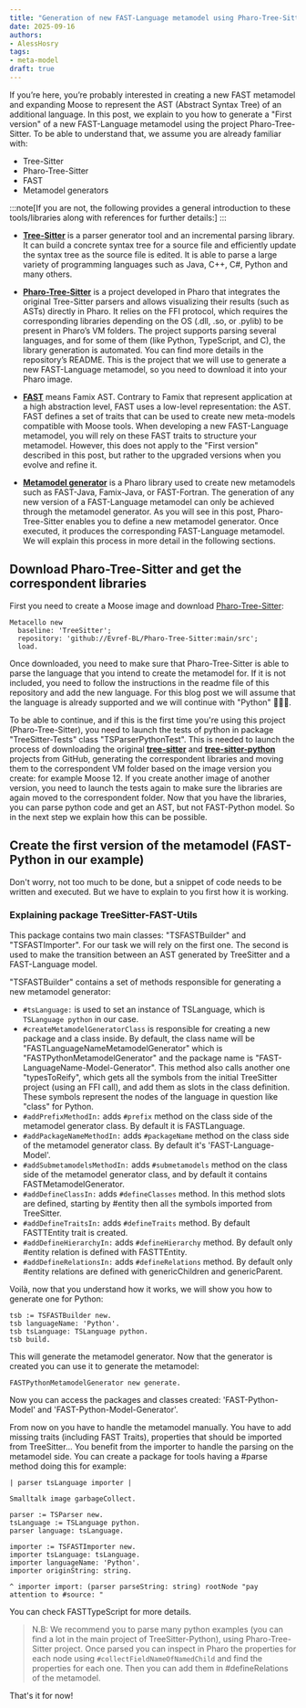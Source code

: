 ```yaml
---
title: "Generation of new FAST-Language metamodel using Pharo-Tree-Sitter project"
date: 2025-09-16
authors:
- AlessHosry
tags:
- meta-model
draft: true
---
```


If you’re here, you’re probably interested in creating a new FAST metamodel and expanding Moose to represent the AST (Abstract Syntax Tree) of an additional language.
In this post, we explain to you how to generate a "First version" of a new FAST-Language metamodel using the project Pharo-Tree-Sitter.
To be able to understand that, we assume you are already familiar with:

- Tree-Sitter
- Pharo-Tree-Sitter
- FAST
- Metamodel generators

:::note[If you are not, the following provides a general introduction to these tools/libraries along with references for further details:]
:::

- **[Tree-Sitter](https://tree-sitter.github.io/tree-sitter/)** is a parser generator tool and an incremental parsing library. It can build a concrete syntax tree for a source file and efficiently update the syntax tree as the source file is edited. It is able to parse a large variety of programming languages such as Java, C++, C#, Python and many others.
- **[Pharo-Tree-Sitter](https://github.com/Evref-BL/Pharo-Tree-Sitter/)** is a project developed in Pharo that integrates the original Tree-Sitter parsers and allows visualizing their results (such as ASTs) directly in Pharo. It relies on the FFI protocol, which requires the corresponding libraries depending on the OS (.dll, .so, or .pylib) to be present in Pharo’s VM folders.
The project supports parsing several languages, and for some of them (like Python, TypeScript, and C), the library generation is automated. You can find more details in the repository’s README.
This is the project that we will use to generate a new FAST-Language metamodel, so you need to download it into your Pharo image.

- **[FAST](https://github.com/moosetechnology/fast)** means Famix AST. Contrary to Famix that represent application at a high abstraction level, FAST uses a low-level representation: the AST.
FAST defines a set of traits that can be used to create new meta-models compatible with Moose tools.
When developing a new FAST-Language metamodel, you will rely on these FAST traits to structure your metamodel. However, this does not apply to the "First version" described in this post, but rather to the upgraded versions when you evolve and refine it.

- **[Metamodel generator](https://modularmoose.org/developers/create-new-metamodel/)** is a Pharo library used to create new metamodels such as FAST-Java, Famix-Java, or FAST-Fortran.
The generation of any new version of a FAST-Language metamodel can only be achieved through the metamodel generator.
As you will see in this post, Pharo-Tree-Sitter enables you to define a new metamodel generator. Once executed, it produces the corresponding FAST-Language metamodel. We will explain this process in more detail in the following sections.

## Download Pharo-Tree-Sitter and get the correspondent libraries

First you need to create a Moose image and download [Pharo-Tree-Sitter](https://github.com/Evref-BL/Pharo-Tree-Sitter/):

```smalltalk
Metacello new
  baseline: 'TreeSitter';
  repository: 'github://Evref-BL/Pharo-Tree-Sitter:main/src';
  load.
```

Once downloaded, you need to make sure that Pharo-Tree-Sitter is able to parse the language that you intend to create the metamodel for.
If it is not included, you need to follow the instructions in the readme file of this repository and add the new language.
For this blog post we will assume that the language is already supported and we will continue with "Python" 🐍🐍🐍.

To be able to continue, and if this is the first time you're using this project (Pharo-Tree-Sitter), you need to launch the tests of python in package "TreeSitter-Tests" class "TSParserPythonTest".
This is needed to launch the process of downloading the original **[tree-sitter](https://github.com/tree-sitter/tree-sitter)** and **[tree-sitter-python](github.com/tree-sitter/tree-sitter-python)** projects from GitHub, generating the correspondent libraries and moving them to the correspondent VM folder based on the image version you create: for example Moose 12. 
If you create another image of another version, you need to launch the tests again to make sure the libraries are again moved to the correspondent folder.
Now that you have the libraries, you can parse python code and get an AST, but not FAST-Python model.
So in the next step we explain how this can be possible.

## Create the first version of the metamodel (FAST-Python in our example)

Don't worry, not too much to be done, but a snippet of code needs to be written and executed.
But we have to explain to you first how it is working.

### Explaining package TreeSitter-FAST-Utils

This package contains two main classes: "TSFASTBuilder" and "TSFASTImporter". 
For our task we will rely on the first one.
The second is used to make the transition between an AST generated by TreeSitter and a FAST-Language model.

"TSFASTBuilder" contains a set of methods responsible for generating a new metamodel generator:

- `#tsLanguage:` is used to set an instance of TSLanguage, which is `TSLanguage python` in our case.
- `#createMetamodelGeneratorClass` is responsible for creating a new package and a class inside. By default, the class name will be "FASTLanguageNameMetamodelGenerator" which is "FASTPythonMetamodelGenerator" and the package name is "FAST-LanguageName-Model-Generator".
This method also calls another one "typesToReify", which gets all the symbols from the initial TreeSitter project (using an FFI call), and add them as slots in the class definition. These symbols represent the nodes of the language in question like "class" for Python.
- `#addPrefixMethodIn:` adds `#prefix` method on the class side of the metamodel generator class. By default it is FASTLanguage.
- `#addPackageNameMethodIn:` adds `#packageName` method on the class side of the metamodel generator class. By default it's 'FAST-Language-Model'.
- `#addSubmetamodelsMethodIn:` adds `#submetamodels` method on the class side of the metamodel generator class, and by default it contains FASTMetamodelGenerator.
- `#addDefineClassIn:` adds `#defineClasses` method. In this method slots are defined, starting by #entity then all the symbols imported from TreeSitter.
- `#addDefineTraitsIn:` adds `#defineTraits` method. By default FASTTEntity trait is created.
- `#addDefineHierarchyIn:` adds `#defineHierarchy` method. By default only #entity relation is defined with FASTTEntity.
- `#addDefineRelationsIn:` adds `#defineRelations` method. By default only #entity relations are defined with genericChildren and genericParent.

Voilà, now that you understand how it works, we will show you how to generate one for Python:

```smalltalk
tsb := TSFASTBuilder new.
tsb languageName: 'Python'.
tsb tsLanguage: TSLanguage python.
tsb build.
```

This will generate the metamodel generator. Now that the generator is created you can use it to generate the metamodel:

```smalltalk
FASTPythonMetamodelGenerator new generate.
```

Now you can access the packages and classes created: 'FAST-Python-Model' and 'FAST-Python-Model-Generator'.

From now on you have to handle the metamodel manually. You have to add missing traits (including FAST Traits), properties that should be imported from TreeSitter...  You benefit from the importer to handle the parsing on the metamodel side. You can create a package for tools having a #parse method doing this for example:

```smalltalk
| parser tsLanguage importer | 

Smalltalk image garbageCollect.

parser := TSParser new.
tsLanguage := TSLanguage python.
parser language: tsLanguage.

importer := TSFASTImporter new.
importer tsLanguage: tsLanguage.
importer languageName: 'Python'.
importer originString: string.

^ importer import: (parser parseString: string) rootNode "pay attention to #source: "
```

You can check FASTTypeScript for more details.

> N.B: We recommend you to parse many python examples (you can find a lot in the main project of TreeSitter-Python), using Pharo-Tree-Sitter project. Once parsed you can inspect in Pharo the properties for each node using `#collectFieldNameOfNamedChild` and find the properties for each one. Then you can add them in #defineRelations of the metamodel.

That's it for now!
